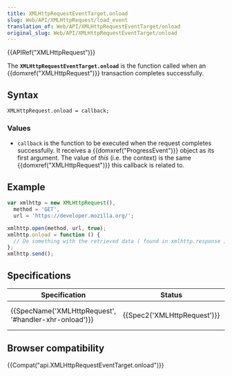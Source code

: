 ```yaml
---
title: XMLHttpRequestEventTarget.onload
slug: Web/API/XMLHttpRequest/load_event
translation_of: Web/API/XMLHttpRequestEventTarget/onload
original_slug: Web/API/XMLHttpRequestEventTarget/onload
---
```

{{APIRef("XMLHttpRequest")}}

The **`XMLHttpRequestEventTarget.onload`** is the function called when an {{domxref("XMLHttpRequest")}} transaction completes successfully.

## Syntax

    XMLHttpRequest.onload = callback;

### Values

- `callback` is the function to be executed when the request completes successfully. It receives a {{domxref("ProgressEvent")}} object as its first argument. The value of *this* (i.e. the context) is the same {{domxref("XMLHttpRequest")}} this callback is related to.

## Example

```js
var xmlhttp = new XMLHttpRequest(),
  method = 'GET',
  url = 'https://developer.mozilla.org/';

xmlhttp.open(method, url, true);
xmlhttp.onload = function () {
  // Do something with the retrieved data ( found in xmlhttp.response )
};
xmlhttp.send();
```

## Specifications

| Specification                                                            | Status                               | Comment                |
| ------------------------------------------------------------------------ | ------------------------------------ | ---------------------- |
| {{SpecName('XMLHttpRequest', '#handler-xhr-onload')}} | {{Spec2('XMLHttpRequest')}} | WHATWG living standard |

## Browser compatibility

{{Compat("api.XMLHttpRequestEventTarget.onload")}}
